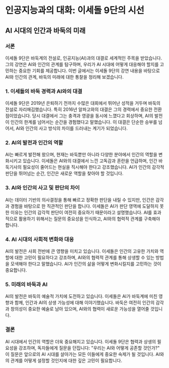 # 인공지능과의 대화: 이세돌 9단의 시선
## AI 시대의 인간과 바둑의 미래

### 서론
이세돌 9단은 바둑계의 전설로, 인공지능(AI)과의 대결로 세계적인 주목을 받았습니다. 그의 강연은 AI와 인간의 관계를 탐구하며, 우리가 AI 시대에 어떻게 대응해야 할지를 고민하는 중요한 기회를 제공합니다. 이번 글에서는 이세돌 9단의 강연 내용을 바탕으로 AI와 인간의 관계, 바둑의 미래에 대한 통찰을 정리해 보겠습니다.

### 1. 이세돌의 바둑 경력과 AI와의 대결
이세돌 9단은 2019년 은퇴하기 전까지 수많은 대회에서 뛰어난 성적을 거두며 바둑의 전설로 자리매김했습니다. 특히 2016년 알파고와의 대결은 그의 경력에서 중요한 전환점이었습니다. 당시 대결에서 그는 충격과 영광을 동시에 느꼈다고 회상하며, AI의 발전이 인간의 한계를 넘어서는 순간을 경험했다고 말했습니다. 이 대결은 단순한 승부를 넘어서, AI와 인간의 사고 방식의 차이를 드러내는 계기가 되었습니다.

### 2. AI의 발전과 인간의 역할
AI는 빠르게 발전해 왔으며, 현재는 바둑뿐만 아니라 다양한 분야에서 인간의 역할을 변화시키고 있습니다. 이세돌은 AI와의 대결에서 느낀 고독감과 혼란을 언급하며, 인간 바둑기사의 필요성이 줄어드는 현실을 직시해야 한다고 강조했습니다. AI가 인간의 감각적 판단을 뛰어넘는 순간, 인간은 새로운 역할을 찾아야 할 것입니다.

### 3. AI와 인간의 사고 및 판단의 차이
AI는 데이터 기반의 의사결정을 통해 빠르고 정확한 판단을 내릴 수 있지만, 인간은 감각과 경험을 바탕으로 한 직관적인 판단을 합니다. 이세돌은 AI가 판단 영역에 도달하지 못한 이유는 인간의 감각적 판단이 여전히 중요하기 때문이라고 설명했습니다. AI를 효과적으로 활용하기 위해서는 질문의 중요성을 인식하고, AI와의 협력적 관계를 구축해야 합니다.

### 4. AI 시대의 사회적 변화와 대응
AI의 발전은 사회 전반에 큰 영향을 미치고 있습니다. 이세돌은 인간의 고유한 가치와 역할에 대한 고민이 필요하다고 강조하며, AI와의 협력적 관계를 통해 상생할 수 있는 방법을 모색해야 한다고 말했습니다. AI가 인간의 삶을 어떻게 변화시킬지를 고민하는 것이 중요합니다.

### 5. 미래의 바둑과 AI
AI의 발전은 바둑의 예술적 가치에 도전하고 있습니다. 이세돌은 AI가 바둑계에 미친 영향과 함께, 인간과 AI의 상생 가능성에 대해 이야기했습니다. 바둑은 여전히 인간의 감각과 창의성이 중요한 예술로 남아 있으며, AI와의 협력이 새로운 가능성을 열어줄 것입니다.

### 결론
AI 시대에서 인간의 역할은 더욱 중요해지고 있습니다. 이세돌 9단은 협력과 상생의 필요성을 강조하며, 독자들에게 질문을 던집니다: "우리는 AI와 어떻게 공존할 것인가?" 이 질문은 앞으로의 AI 시대를 살아가는 모든 이들에게 중요한 숙제가 될 것입니다. AI와의 관계를 어떻게 설정할 것인지에 대한 깊은 고민이 필요합니다.